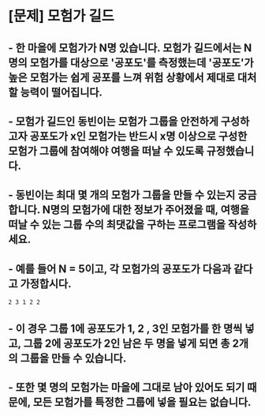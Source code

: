 # [문제] 모험가 길드
## - 한 마을에 모험가가 N명 있습니다. 모험가 길드에서는 N명의 모험가를 대상으로 '공포도'를 측정했는데 '공포도'가 높은 모험가는 쉽게 공포를 느껴 위험 상황에서 제대로 대처할  능력이 떨어집니다.
## - 모험가 길드인 동빈이는 모험가 그룹을 안전하게 구성하고자 공포도가 x인 모험가는 반드시 x명 이상으로 구성한 모험가 그룹에 참여해야 여행을 떠날 수 있도록 규정했습니다.

## - 동빈이는 최대 몇 개의 모험가 그룹을 만들 수 있는지 궁금합니다. N명의 모험가에 대한 정보가 주어졌을 때, 여행을 떠날 수 있는 그룹 수의 최댓값을 구하는 프로그램을 작성하세요.

## - 예를 들어 N = 5이고, 각 모험가의 공포도가 다음과 같다고 가정합시다.
    2 3 1 2 2
## - 이 경우 그룹 1에 공포도가 1, 2 , 3인 모험가를 한 명씩 넣고, 그룹 2에 공포도가 2인 남은 두 명을 넣게  되면 총 2개의 그룹을 만들 수 있습니다.

## - 또한 몇 명의 모험가는 마을에 그대로 남아 있어도 되기 때문에, 모든 모험가를 특정한 그룹에 넣을 필요는 없습니다.
